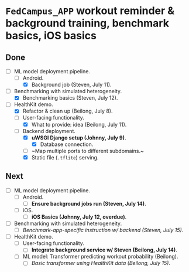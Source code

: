 # `FedCampus_APP` workout reminder & background training, benchmark basics, iOS basics

## Done

- [ ] ML model deployment pipeline.
    - [ ] Android.
        - [x] Background job (Steven, July 11).
- [ ] Benchmarking with simulated heterogeneity.
    - [x] Benchmarking basics (Steven, July 12).
- [ ] HealthKit demo.
    - [x] Refactor & clean up (Beilong, July 8).
    - [ ] User-facing functionality.
        - [x] What to provide: idea (Beilong, July 11).
    - [ ] Backend deployment.
        - [x] **uWSGI Django setup (Johnny, July 9)**.
            - [x] Database connection.
        - [ ] ~Map multiple ports to different subdomains.~
        - [x] Static file (`.tflite`) serving.

## Next

- [ ] ML model deployment pipeline.
    - [ ] Android.
        - [ ] **Ensure background jobs run (Steven, July 14)**.
    - [ ] iOS.
        - [ ] **iOS Basics (Johnny, July 12, overdue)**.
- [ ] Benchmarking with simulated heterogeneity.
    - [ ] *Benchmark-app-specific instruction w/ backend (Steven, July 15)*.
- [ ] HealthKit demo.
    - [ ] User-facing functionality.
        - [ ] **Integrate background service w/ Steven (Beilong, July 14)**.
    - [ ] ML model: Transformer predicting workout probability (Beilong).
        - [ ] *Basic transformer using HealthKit data (Beilong, July 15)*.
